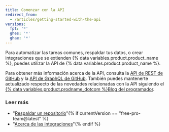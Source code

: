 ```yaml
---
title: Comenzar con la API
redirect_from:
  - /articles/getting-started-with-the-api
versions:
  fpt: '*'
  ghes: '*'
  ghae: '*'
---
```


Para automatizar las tareas comunes, respaldar tus datos, o crear integraciones que se extienden {% data variables.product.product_name %}, puedes utilizar la API de {% data variables.product.product_name %}.

Para obtener más información acerca de la API, consulta la [API de REST de GitHub](/rest) y la [API de GraphQL de GitHub](/graphql). También puedes mantenerte actualizado respecto de las novedades relacionadas con la API siguiendo el [{% data variables.product.prodname_dotcom %}Blog del programador](https://developer.github.com/changes/).

### Leer más

- "[Respaldar un repositorio](/articles/backing-up-a-repository)"{% if currentVersion == "free-pro-team@latest" %}
- "[Acerca de las integraciones](/articles/about-integrations)"{% endif %}
